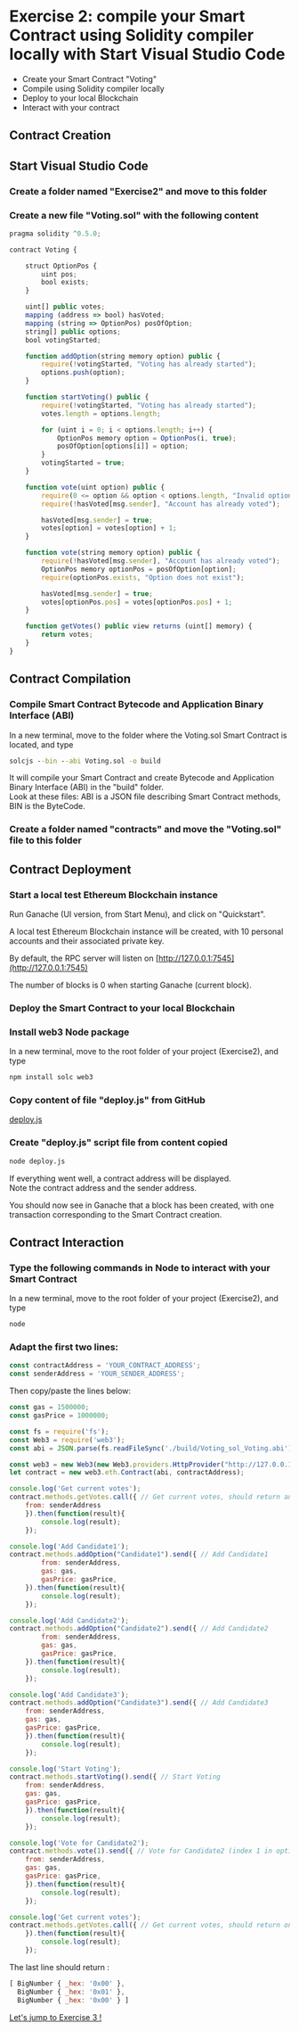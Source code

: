 # Exercise 2: compile your Smart Contract using Solidity compiler locally with Start Visual Studio Code

- Create your Smart Contract "Voting"
- Compile using Solidity compiler locally
- Deploy to your local Blockchain
- Interact with your contract

## Contract Creation

## Start Visual Studio Code

### Create a folder named "Exercise2" and move to this folder

### Create a new file "Voting.sol" with the following content

```javascript
pragma solidity ^0.5.0;

contract Voting {

    struct OptionPos {
        uint pos;
        bool exists;
    }

    uint[] public votes;
    mapping (address => bool) hasVoted;
    mapping (string => OptionPos) posOfOption;
    string[] public options;
    bool votingStarted;

    function addOption(string memory option) public {
        require(!votingStarted, "Voting has already started");
        options.push(option);
    }

    function startVoting() public {
        require(!votingStarted, "Voting has already started");
        votes.length = options.length;

        for (uint i = 0; i < options.length; i++) {
            OptionPos memory option = OptionPos(i, true);
            posOfOption[options[i]] = option;
        }
        votingStarted = true;
    }

    function vote(uint option) public {
        require(0 <= option && option < options.length, "Invalid option");
        require(!hasVoted[msg.sender], "Account has already voted");

        hasVoted[msg.sender] = true;
        votes[option] = votes[option] + 1;
    }

    function vote(string memory option) public {
        require(!hasVoted[msg.sender], "Account has already voted");
        OptionPos memory optionPos = posOfOption[option];
        require(optionPos.exists, "Option does not exist");

        hasVoted[msg.sender] = true;
        votes[optionPos.pos] = votes[optionPos.pos] + 1;
    }

    function getVotes() public view returns (uint[] memory) {
        return votes;
    }
}
```

## Contract Compilation

### Compile Smart Contract Bytecode and Application Binary Interface (ABI)

In a new terminal, move to the folder where the Voting.sol Smart Contract is located, and type

```cmd
solcjs --bin --abi Voting.sol -o build
```

It will compile your Smart Contract and create Bytecode and Application Binary Interface (ABI) in the "build" folder.  
Look at these files: ABI is a JSON file describing Smart Contract methods, BIN is the ByteCode.

### Create a folder named "contracts" and move the "Voting.sol" file to this folder

## Contract Deployment

### Start a local test Ethereum Blockchain instance

Run Ganache (UI version, from Start Menu), and click on "Quickstart".

A local test Ethereum Blockchain instance will be created, with 10 personal accounts and their associated private key.

By default, the RPC server will listen on [http://127.0.0.1:7545](http://127.0.0.1:7545)

The number of blocks is 0 when starting Ganache (current block).

### Deploy the Smart Contract to your local Blockchain

### Install web3 Node package

In a new terminal, move to the root folder of your project (Exercise2), and type

```cmd
npm install solc web3
```

### Copy content of file "deploy.js" from GitHub

[deploy.js](deploy.js)

### Create "deploy.js" script file from content copied

```cmd
node deploy.js
```

If everything went well, a contract address will be displayed.  
Note the contract address and the sender address.

You should now see in Ganache that a block has been created, with one transaction corresponding to the Smart Contract creation.

## Contract Interaction

### Type the following commands in Node to interact with your Smart Contract

In a new terminal, move to the root folder of your project (Exercise2), and type

```cmd
node
```

### **Adapt the first two lines:**

```javascript
const contractAddress = 'YOUR_CONTRACT_ADDRESS';
const senderAddress = 'YOUR_SENDER_ADDRESS';
```

Then copy/paste the lines below:

```javascript
const gas = 1500000;
const gasPrice = 1000000;

const fs = require('fs');
const Web3 = require('web3');
const abi = JSON.parse(fs.readFileSync('./build/Voting_sol_Voting.abi').toString());

const web3 = new Web3(new Web3.providers.HttpProvider("http://127.0.0.1:7545"));
let contract = new web3.eth.Contract(abi, contractAddress);

console.log('Get current votes');
contract.methods.getVotes.call({ // Get current votes, should return an empty array
    from: senderAddress
    }).then(function(result){
        console.log(result);
    });

console.log('Add Candidate1');
contract.methods.addOption("Candidate1").send({ // Add Candidate1
        from: senderAddress,
        gas: gas,
        gasPrice: gasPrice,
    }).then(function(result){
        console.log(result);
    });

console.log('Add Candidate2');
contract.methods.addOption("Candidate2").send({ // Add Candidate2
        from: senderAddress,
        gas: gas,
        gasPrice: gasPrice,
    }).then(function(result){
        console.log(result);
    });

console.log('Add Candidate3');
contract.methods.addOption("Candidate3").send({ // Add Candidate3
    from: senderAddress,
    gas: gas,
    gasPrice: gasPrice,
    }).then(function(result){
        console.log(result);
    });

console.log('Start Voting');
contract.methods.startVoting().send({ // Start Voting
    from: senderAddress,
    gas: gas,
    gasPrice: gasPrice,
    }).then(function(result){
        console.log(result);
    });

console.log('Vote for Candidate2');
contract.methods.vote(1).send({ // Vote for Candidate2 (index 1 in options array, index start from 0)
    from: senderAddress,
    gas: gas,
    gasPrice: gasPrice,
    }).then(function(result){
        console.log(result);
    });

console.log('Get current votes');
contract.methods.getVotes.call({ // Get current votes, should return one vote for Candidate2
    }).then(function(result){
        console.log(result);
    });
```

The last line should return :

```javascript
[ BigNumber { _hex: '0x00' },
  BigNumber { _hex: '0x01' },
  BigNumber { _hex: '0x00' } ]
```

[Let's jump to Exercise 3 !](../Exercise3/Exercise3.md)
